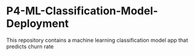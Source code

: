 # P4-ML-Classification-Model-Deployment
This repository contains a  machine learning classification model app that predicts churn rate
